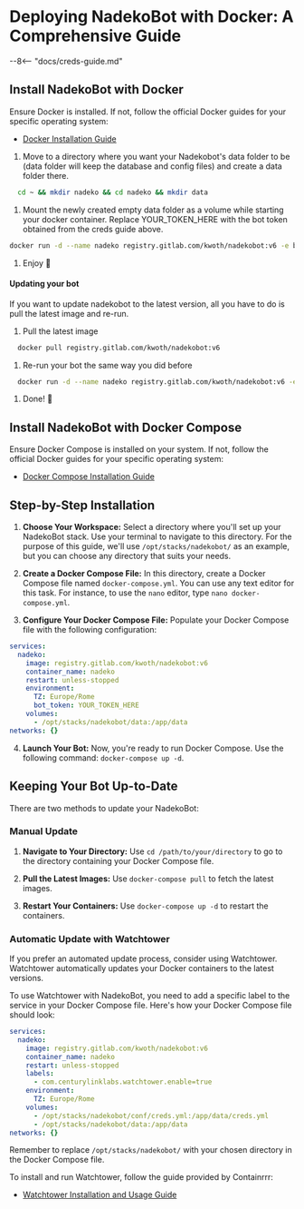 # Deploying NadekoBot with Docker: A Comprehensive Guide

--8<-- "docs/creds-guide.md"

## Install NadekoBot with Docker

Ensure Docker is installed. If not, follow the official Docker guides for your specific operating system:  
  - [Docker Installation Guide](https://docs.docker.com/engine/install/)

1. Move to a directory where you want your Nadekobot's data folder to be (data folder will keep the database and config files) and create a data folder there.  
  ``` sh
    cd ~ && mkdir nadeko && cd nadeko && mkdir data
  ```  
1. Mount the newly created empty data folder as a volume while starting your docker container. Replace YOUR_TOKEN_HERE with the bot token obtained from the creds guide above.  
  ``` sh
  docker run -d --name nadeko registry.gitlab.com/kwoth/nadekobot:v6 -e bot_token=YOUR_TOKEN_HERE -v "./data:/app/data" && docker logs -f --tail 500 nadeko
  ```  
1. Enjoy 🎉

#### Updating your bot

If you want to update nadekobot to the latest version, all you have to do is pull the latest image and re-run.

1. Pull the latest image
  ``` sh
    docker pull registry.gitlab.com/kwoth/nadekobot:v6
  ```

1. Re-run your bot the same way you did before
  ``` sh
    docker run -d --name nadeko registry.gitlab.com/kwoth/nadekobot:v6 -e bot_token=YOUR_TOKEN_HERE -v "./data:/app/data" && docker logs -f --tail 500 nadeko
  ```  
1. Done! 🎉

## Install NadekoBot with Docker Compose

Ensure Docker Compose is installed on your system. If not, follow the official Docker guides for your specific operating system:  

  - [Docker Compose Installation Guide](https://docs.docker.com/compose/install/)

## Step-by-Step Installation

1. **Choose Your Workspace:** Select a directory where you'll set up your NadekoBot stack. Use your terminal to navigate to this directory. For the purpose of this guide, we'll use `/opt/stacks/nadekobot/` as an example, but you can choose any directory that suits your needs.

2. **Create a Docker Compose File:** In this directory, create a Docker Compose file named `docker-compose.yml`. You can use any text editor for this task. For instance, to use the `nano` editor, type `nano docker-compose.yml`.

3. **Configure Your Docker Compose File:** Populate your Docker Compose file with the following configuration:
  ``` yml
  services:
    nadeko:
      image: registry.gitlab.com/kwoth/nadekobot:v6
      container_name: nadeko
      restart: unless-stopped
      environment:
        TZ: Europe/Rome
        bot_token: YOUR_TOKEN_HERE
      volumes:
        - /opt/stacks/nadekobot/data:/app/data
  networks: {}
```

4. **Launch Your Bot:** Now, you're ready to run Docker Compose. Use the following command: `docker-compose up -d`.

## Keeping Your Bot Up-to-Date

There are two methods to update your NadekoBot:

### Manual Update

1. **Navigate to Your Directory:** Use `cd /path/to/your/directory` to go to the directory containing your Docker Compose file.

2. **Pull the Latest Images:** Use `docker-compose pull` to fetch the latest images.

3. **Restart Your Containers:** Use `docker-compose up -d` to restart the containers.

### Automatic Update with Watchtower

If you prefer an automated update process, consider using Watchtower. Watchtower automatically updates your Docker containers to the latest versions.

To use Watchtower with NadekoBot, you need to add a specific label to the service in your Docker Compose file. Here's how your Docker Compose file should look:

```yml
services:
  nadeko:
    image: registry.gitlab.com/kwoth/nadekobot:v6
    container_name: nadeko
    restart: unless-stopped
    labels:
      - com.centurylinklabs.watchtower.enable=true
    environment:
      TZ: Europe/Rome
    volumes:
      - /opt/stacks/nadekobot/conf/creds.yml:/app/data/creds.yml
      - /opt/stacks/nadekobot/data:/app/data
networks: {}
```

Remember to replace `/opt/stacks/nadekobot/` with your chosen directory in the Docker Compose file.

To install and run Watchtower, follow the guide provided by Containrrr:

- [Watchtower Installation and Usage Guide](https://containrrr.dev/watchtower/)
